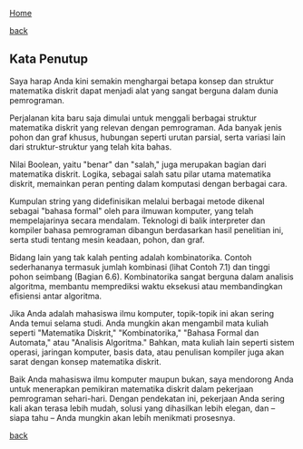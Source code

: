 [Home](../)

[back](./)

## Kata Penutup

Saya harap Anda kini semakin menghargai betapa konsep dan struktur matematika diskrit dapat menjadi alat yang sangat berguna dalam dunia pemrograman.  

Perjalanan kita baru saja dimulai untuk menggali berbagai struktur matematika diskrit yang relevan dengan pemrograman. Ada banyak jenis pohon dan graf khusus, hubungan seperti urutan parsial, serta variasi lain dari struktur-struktur yang telah kita bahas.  

Nilai Boolean, yaitu "benar" dan "salah," juga merupakan bagian dari matematika diskrit. Logika, sebagai salah satu pilar utama matematika diskrit, memainkan peran penting dalam komputasi dengan berbagai cara.  

Kumpulan string yang didefinisikan melalui berbagai metode dikenal sebagai "bahasa formal" oleh para ilmuwan komputer, yang telah mempelajarinya secara mendalam. Teknologi di balik interpreter dan kompiler bahasa pemrograman dibangun berdasarkan hasil penelitian ini, serta studi tentang mesin keadaan, pohon, dan graf.  

Bidang lain yang tak kalah penting adalah kombinatorika. Contoh sederhananya termasuk jumlah kombinasi (lihat Contoh 7.1) dan tinggi pohon seimbang (Bagian 6.6). Kombinatorika sangat berguna dalam analisis algoritma, membantu memprediksi waktu eksekusi atau membandingkan efisiensi antar algoritma.  

Jika Anda adalah mahasiswa ilmu komputer, topik-topik ini akan sering Anda temui selama studi. Anda mungkin akan mengambil mata kuliah seperti "Matematika Diskrit," "Kombinatorika," "Bahasa Formal dan Automata," atau "Analisis Algoritma." Bahkan, mata kuliah lain seperti sistem operasi, jaringan komputer, basis data, atau penulisan kompiler juga akan sarat dengan konsep matematika diskrit.  

Baik Anda mahasiswa ilmu komputer maupun bukan, saya mendorong Anda untuk menerapkan pemikiran matematika diskrit dalam pekerjaan pemrograman sehari-hari. Dengan pendekatan ini, pekerjaan Anda sering kali akan terasa lebih mudah, solusi yang dihasilkan lebih elegan, dan – siapa tahu – Anda mungkin akan lebih menikmati prosesnya.

[back](./)
